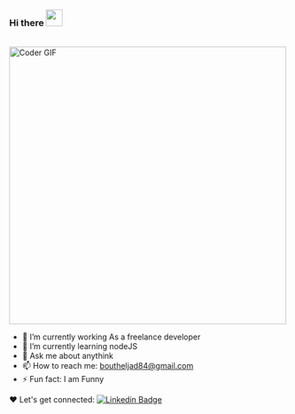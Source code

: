 ### Hi there <img src="https://user-images.githubusercontent.com/42378118/110234147-e3259600-7f4e-11eb-95be-0c4047144dea.gif" width="30"><br>
 <br>
    <img src="https://media.giphy.com/media/SWoSkN6DxTszqIKEqv/giphy.gif" alt="Coder GIF" width="500">
 </abc>

- 🔭 I’m currently working As a freelance developer
- 🌱 I’m currently learning nodeJS
- 💬 Ask me about anythink
- 📫 How to reach me: boutheljad84@gmail.com
- ⚡ Fun fact: I am Funny

❤️ Let's get connected:
[![Linkedin Badge](https://img.shields.io/badge/-BoutheljaDhafer-blue?style=flat-square&logo=Linkedin&logoColor=white&link=https://www.linkedin.com/in/bouthelja-dhafer-116681a0/)](https://www.linkedin.com/in/bouthelja-dhafer-116681a0)
